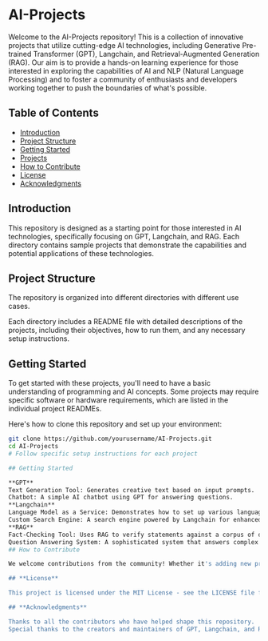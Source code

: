 # AI-Projects

Welcome to the AI-Projects repository! This is a collection of innovative projects that utilize cutting-edge AI technologies, including Generative Pre-trained Transformer (GPT), Langchain, and Retrieval-Augmented Generation (RAG). Our aim is to provide a hands-on learning experience for those interested in exploring the capabilities of AI and NLP (Natural Language Processing) and to foster a community of enthusiasts and developers working together to push the boundaries of what's possible.

## Table of Contents

- [Introduction](#introduction)
- [Project Structure](#project-structure)
- [Getting Started](#getting-started)
- [Projects](#projects)
- [How to Contribute](#how-to-contribute)
- [License](#license)
- [Acknowledgments](#acknowledgments)

## Introduction

This repository is designed as a starting point for those interested in AI technologies, specifically focusing on GPT, Langchain, and RAG. Each directory contains sample projects that demonstrate the capabilities and potential applications of these technologies.

## Project Structure

The repository is organized into different directories with different use cases.

Each directory includes a README file with detailed descriptions of the projects, including their objectives, how to run them, and any necessary setup instructions.

## Getting Started

To get started with these projects, you'll need to have a basic understanding of programming and AI concepts. Some projects may require specific software or hardware requirements, which are listed in the individual project READMEs.

Here's how to clone this repository and set up your environment:

```bash
git clone https://github.com/yourusername/AI-Projects.git
cd AI-Projects
# Follow specific setup instructions for each project

## Getting Started

**GPT**
Text Generation Tool: Generates creative text based on input prompts.
Chatbot: A simple AI chatbot using GPT for answering questions.
**Langchain**
Language Model as a Service: Demonstrates how to set up various language models as a web service.
Custom Search Engine: A search engine powered by Langchain for enhanced query understanding.
**RAG**
Fact-Checking Tool: Uses RAG to verify statements against a corpus of documents.
Question Answering System: A sophisticated system that answers complex questions by retrieving relevant information.
## How to Contribute

We welcome contributions from the community! Whether it's adding new projects, improving existing ones, or fixing bugs, your help is invaluable. Please see CONTRIBUTING.md for more details on how to contribute.

## **License**

This project is licensed under the MIT License - see the LICENSE file for details.

## **Acknowledgments**

Thanks to all the contributors who have helped shape this repository.
Special thanks to the creators and maintainers of GPT, Langchain, and RAG for developing these powerful technologies.
